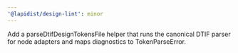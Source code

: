 ```yaml
---
'@lapidist/design-lint': minor
---
```


Add a parseDtifDesignTokensFile helper that runs the canonical DTIF parser for node adapters and maps diagnostics to TokenParseError.
